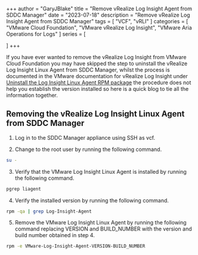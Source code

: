 +++
author = "GaryJBlake"
title = "Remove vRealize Log Insight Agent from SDDC Manager"
date = "2023-07-18"
description = "Remove vRealize Log Insight Agent from SDDC Manager"
tags = [
    "VCF",
    "vRLI"
]
categories = [
    "VMware Cloud Foundation",
    "VMware vRealize Log Insight",
    "VMware Aria Operations for Logs"
]
series = [

]
+++

If you have ever wanted to remove the vRealize Log Insight from VMware Cloud Foundation you may have skipped the step to uninstall the vRealize Log Insight Linux Agent from SDDC Manager, whilst the process is documented in the VMware documentation for vRealize Log Insight under [Uninstall the Log Insight Linux Agent RPM package](https://docs.vmware.com/en/vRealize-Log-Insight/8.10/com.vmware.log-insight.agent.admin.doc/GUID-01946617-34F8-4043-8637-2930FB751778.html) the procedure does not help you establish the version installed so here is a quick blog to tie all the information together.

## Removing the vRealize Log Insight Linux Agent from SDDC Manager

1. Log in to the SDDC Manager appliance using SSH as vcf.

2. Change to the root user by running the following command.

``` bash
su -
```

3. Verify that the VMware Log Insight Linux Agent is installed by running the following command.

``` bash
pgrep liagent
```

4. Verify the installed version by running the following command.

``` bash
rpm -qa | grep Log-Insight-Agent
```

5. Remove the VMware Log Insight Linux Agent by running the following command replacing VERSION and BUILD_NUMBER with the version and build number obtained in step 4.

``` bash
rpm -e VMware-Log-Insight-Agent-VERSION-BUILD_NUMBER
```
